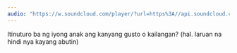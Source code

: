 ```yaml
---
audio: "https://w.soundcloud.com/player/?url=https%3A//api.soundcloud.com/tracks/1405592443%3Fsecret_token%3Ds-BZg6CzJeBhn&color=%23ff5500&auto_play=true&hide_related=false&show_comments=true&show_user=true&show_reposts=false&show_teaser=true&visual=true"
---
```


Itinuturo ba ng iyong anak ang kanyang gusto o kailangan? (hal. laruan na hindi nya kayang abutin)